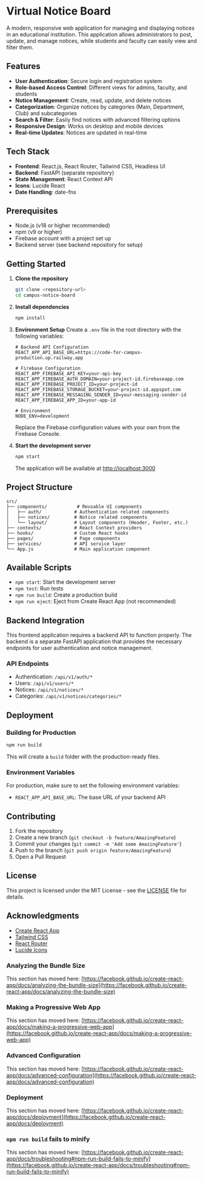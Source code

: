 # Virtual Notice Board

A modern, responsive web application for managing and displaying notices in an educational institution. This application allows administrators to post, update, and manage notices, while students and faculty can easily view and filter them.

## Features

- **User Authentication**: Secure login and registration system
- **Role-based Access Control**: Different views for admins, faculty, and students
- **Notice Management**: Create, read, update, and delete notices
- **Categorization**: Organize notices by categories (Main, Department, Club) and subcategories
- **Search & Filter**: Easily find notices with advanced filtering options
- **Responsive Design**: Works on desktop and mobile devices
- **Real-time Updates**: Notices are updated in real-time

## Tech Stack

- **Frontend**: React.js, React Router, Tailwind CSS, Headless UI
- **Backend**: FastAPI (separate repository)
- **State Management**: React Context API
- **Icons**: Lucide React
- **Date Handling**: date-fns

## Prerequisites

- Node.js (v18 or higher recommended)
- npm (v9 or higher)
- Firebase account with a project set up
- Backend server (see backend repository for setup)

## Getting Started

1. **Clone the repository**
   ```bash
   git clone <repository-url>
   cd campus-notice-board
   ```

2. **Install dependencies**
   ```bash
   npm install
   ```

3. **Environment Setup**
   Create a `.env` file in the root directory with the following variables:
   ```
   # Backend API Configuration
   REACT_APP_API_BASE_URL=https://code-for-campus-production.up.railway.app

   # Firebase Configuration
   REACT_APP_FIREBASE_API_KEY=your-api-key
   REACT_APP_FIREBASE_AUTH_DOMAIN=your-project-id.firebaseapp.com
   REACT_APP_FIREBASE_PROJECT_ID=your-project-id
   REACT_APP_FIREBASE_STORAGE_BUCKET=your-project-id.appspot.com
   REACT_APP_FIREBASE_MESSAGING_SENDER_ID=your-messaging-sender-id
   REACT_APP_FIREBASE_APP_ID=your-app-id

   # Environment
   NODE_ENV=development
   ```

   Replace the Firebase configuration values with your own from the Firebase Console.

4. **Start the development server**
   ```bash
   npm start
   ```
   The application will be available at [http://localhost:3000](http://localhost:3000)

## Project Structure

```
src/
├── components/           # Reusable UI components
│   ├── auth/            # Authentication related components
│   ├── notices/         # Notice related components
│   └── layout/          # Layout components (Header, Footer, etc.)
├── contexts/            # React Context providers
├── hooks/               # Custom React hooks
├── pages/               # Page components
├── services/            # API service layer
└── App.js               # Main application component
```

## Available Scripts

- `npm start`: Start the development server
- `npm test`: Run tests
- `npm run build`: Create a production build
- `npm run eject`: Eject from Create React App (not recommended)

## Backend Integration

This frontend application requires a backend API to function properly. The backend is a separate FastAPI application that provides the necessary endpoints for user authentication and notice management.

### API Endpoints

- Authentication: `/api/v1/auth/*`
- Users: `/api/v1/users/*`
- Notices: `/api/v1/notices/*`
- Categories: `/api/v1/notices/categories/*`

## Deployment

### Building for Production

```bash
npm run build
```

This will create a `build` folder with the production-ready files.

### Environment Variables

For production, make sure to set the following environment variables:

- `REACT_APP_API_BASE_URL`: The base URL of your backend API

## Contributing

1. Fork the repository
2. Create a new branch (`git checkout -b feature/AmazingFeature`)
3. Commit your changes (`git commit -m 'Add some AmazingFeature'`)
4. Push to the branch (`git push origin feature/AmazingFeature`)
5. Open a Pull Request

## License

This project is licensed under the MIT License - see the [LICENSE](LICENSE) file for details.

## Acknowledgments

- [Create React App](https://create-react-app.dev/)
- [Tailwind CSS](https://tailwindcss.com/)
- [React Router](https://reactrouter.com/)
- [Lucide Icons](https://lucide.dev/)

### Analyzing the Bundle Size

This section has moved here: [https://facebook.github.io/create-react-app/docs/analyzing-the-bundle-size](https://facebook.github.io/create-react-app/docs/analyzing-the-bundle-size)

### Making a Progressive Web App

This section has moved here: [https://facebook.github.io/create-react-app/docs/making-a-progressive-web-app](https://facebook.github.io/create-react-app/docs/making-a-progressive-web-app)

### Advanced Configuration

This section has moved here: [https://facebook.github.io/create-react-app/docs/advanced-configuration](https://facebook.github.io/create-react-app/docs/advanced-configuration)

### Deployment

This section has moved here: [https://facebook.github.io/create-react-app/docs/deployment](https://facebook.github.io/create-react-app/docs/deployment)

### `npm run build` fails to minify

This section has moved here: [https://facebook.github.io/create-react-app/docs/troubleshooting#npm-run-build-fails-to-minify](https://facebook.github.io/create-react-app/docs/troubleshooting#npm-run-build-fails-to-minify)
